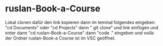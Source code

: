 # ruslan-Book-a-Course
Lokal clonen
dafür den link kopieren
dann im teminal folgendes eingeben: "cd Documents" oder "cd Projects"
dann " git clone" und link einfügen und enter
dann "cd ruslan-Book-a-Course"
dann "code ." eingeben und voilà:  der Ordner ruslan-Book-a Course ist im VSC geöffnet. 
